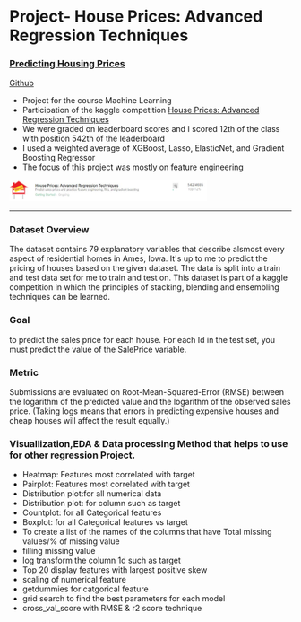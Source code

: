 # Project- House Prices: Advanced Regression Techniques
###  [Predicting Housing Prices](https://github.com/connectkishan1/Projects/blob/master/House%20Prices%20Advanced%20Regression%20Techniques/House_Prices_Advanced_Regression_Techniques.ipynb)
[Github](https://github.com/connectkishan1/Projects/blob/master/House%20Prices%20Advanced%20Regression%20Techniques/House_Prices_Advanced_Regression_Techniques.ipynb)

* Project for the course Machine Learning
* Participation of the kaggle competition [House Prices: Advanced Regression Techniques](https://www.kaggle.com/c/house-prices-advanced-regression-techniques/)
* We were graded on leaderboard scores and I scored 12th of the class with position 542th of the leaderboard
* I used a weighted average of XGBoost, Lasso, ElasticNet, and Gradient Boosting Regressor
* The focus of this project was mostly on feature engineering


<img src="https://github.com/connectkishan1/Projects/blob/master/House%20Prices%20Advanced%20Regression%20Techniques/kaggle.JPG" width="70%"/>

---
### Dataset Overview
The dataset contains 79 explanatory variables that describe alsmost every aspect of residential homes in Ames, Iowa. It's up to me to predict the pricing of houses based on the given dataset. The data is split into a train and test data set for me to train and test on.
This dataset is part of a kaggle competition in which the principles of stacking, blending and ensembling techniques can be learned.

### Goal
to predict the sales price for each house. For each Id in the test set, you must predict the value of the SalePrice variable. 

### Metric
Submissions are evaluated on Root-Mean-Squared-Error (RMSE) between the logarithm of the predicted value and the logarithm of the observed sales price.
(Taking logs means that errors in predicting expensive houses and cheap houses will affect the result equally.)

### Visuallization,EDA & Data processing Method that helps to use for other regression Project.
* Heatmap: Features most correlated with target
* Pairplot: Features most correlated with target
* Distribution plot:for all numerical data
* Distribution plot: for column such as target
* Countplot: for all Categorical features
* Boxplot: for all Categorical features vs target
* To create a list of the names of the columns that have Total missing values/% of missing value
* filling missing value
* log transform the column 1d such as target 
* Top 20 display features with largest positive skew
* scaling of numerical feature
* getdummies for catgorical feature
* grid search to find the best parameters for each model
* cross_val_score with RMSE & r2 score technique


